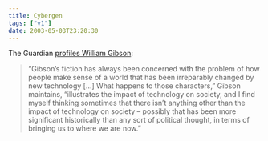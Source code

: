 ```yaml
---
title: Cybergen
tags: ["v1"]
date: 2003-05-03T23:20:30
---
```


The Guardian [profiles William Gibson][1]:

> &#8220;Gibson&#8217;s fiction has always been concerned with the problem of how people make sense of a world that has been irreparably changed by new technology [&#8230;] What happens to those characters,&#8221; Gibson maintains, &#8220;illustrates the impact of technology on society, and I find myself thinking sometimes that there isn&#8217;t anything other than the impact of technology on society &#8211; possibly that has been more significant historically than any sort of political thought, in terms of bringing us to where we are now.&#8221;

[1]: http://books.guardian.co.uk/review/story/0,12084,947453,00.html "The Guardian: Tomorrow's man"
